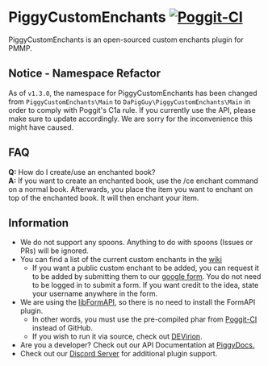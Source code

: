 # PiggyCustomEnchants [![Poggit-CI](https://poggit.pmmp.io/ci.badge/DaPigGuy/PiggyCustomEnchants/PiggyCustomEnchants/master)](https://poggit.pmmp.io/ci/DaPigGuy/PiggyCustomEnchants) 

PiggyCustomEnchants is an open-sourced custom enchants plugin for PMMP.

## Notice - Namespace Refactor
As of `v1.3.0`, the namespace for PiggyCustomEnchants has been changed from `PiggyCustomEnchants\Main` to `DaPigGuy\PiggyCustomEnchants\Main` in order to comply with Poggit's C1a rule. If you currently use the API, please make sure to update accordingly. We are sorry for the inconvenience this might have caused.

<!-- If one question constantly persists, add the Q/A in here. -->
## FAQ
**Q:** How do I create/use an enchanted book? </br>
**A:** If you want to create an enchanted book, use the /ce enchant command on a normal book. Afterwards, you place the item you want to enchant on top of the enchanted book. It will then enchant your item. 

## Information
* We do not support any spoons. Anything to do with spoons (Issues or PRs) will be ignored.
* You can find a list of the current custom enchants in the [wiki](https://github.com/DaPigGuy/PiggyCustomEnchants/wiki/Enchantments)
  * If you want a public custom enchant to be added, you can request it to be added by submitting them to our [google form](https://docs.google.com/forms/d/e/1FAIpQLScfWdk8OyQ6NNw6KiJxP_4CH4GHnKlaFr4VfZIQojk7OPlyoQ/viewform). You do not need to be logged in to submit a form. If you want credit to the idea, state your username anywhere in the form.
* We are using the [libFormAPI](https://github.com/jojoe77777/FormAPI), so there is no need to install the FormAPI plugin.
    * In other words, you must use the pre-compiled phar from [Poggit-CI](https://poggit.pmmp.io/ci/DaPigGuy/PiggyCustomEnchants/~) instead of GitHub.
    * If you wish to run it via source, check out [DEVirion](https://github.com/poggit/devirion).
* Are you a developer? Check out our API Documentation at [PiggyDocs.](https://dapigguy.github.io/PiggyCustomEnchants/)
* Check out our [Discord Server](https://discord.gg/ZZewRQH) for additional plugin support.
